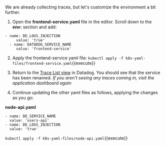 We are already collecting traces, but let's customize the environment a bit further.

1. Open the **frontend-service.yaml** file in the editor. Scroll down to the **env:** section and add:

  <pre><code>- name: DD_LOGS_INJECTION
     value: 'true'
  - name: DATADOG_SERVICE_NAME
     value: 'frontend-service'</code></pre>

2. Apply the frontend-service yaml file:
   `kubectl apply -f k8s-yaml-files/frontend-service.yaml`{{execute}}

3. Return to the <a href="https://app.datadoghq.com/apm/traces" target="_datadog">Trace List view</a> in Datadog. You should see that the service has been renamed.
   *If you aren't seeing any traces coming in, visit the application dashboard again*

4. Continue updating the other yaml files as follows, applying the changes as you go:
   
  **node-api.yaml** 
  <pre><code>- name: DD_SERVICE_NAME
  value: 'users-api'
- name: DD_LOGS_INJECTION
  value: 'true'</code></pre>

  `kubectl apply -f k8s-yaml-files/node-api.yaml`{{execute}}
